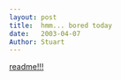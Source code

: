 ```yaml
---
layout:	post
title:	hmm... bored today
date:	2003-04-07
Author: Stuart
---
```


[readme!!!](http://www.homestarrunner.com/sadjournal/)
